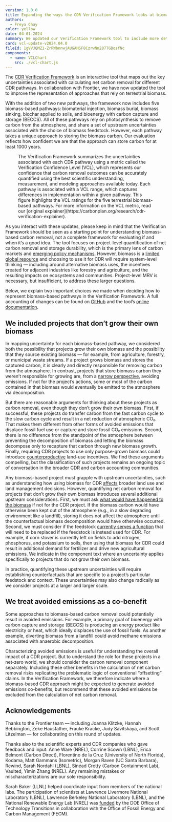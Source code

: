 ```yaml
---
version: 1.0.0
title: Expanding the ways the CDR Verification Framework looks at biomass
authors:
  - Freya Chay
color: yellow
date: 04-01-2024
summary: We updated our Verification Framework tool to include more detail and a broader representation of biomass-based CDR pathways. We added two new pathways and updated three others.
card: vcl-update-v2024.04.0
fileId: 1gVVJQMZ1-ZrRWbnnwjAUGAHSF8CzrwNn287TGBosfNc
components:
  - name: VCLChart
    src: ./vcl-chart.js
---
```


The [CDR Verification Framework](https://carbonplan.org/research/cdr-verification) is an interactive tool that maps out the key uncertainties associated with calculating net carbon removal for different CDR pathways. In collaboration with Frontier, we have now updated the tool to improve the representation of approaches that rely on terrestrial biomass.

With the addition of two new pathways, the framework now includes five biomass-based pathways: biomaterial injection, biomass burial, biomass sinking, biochar applied to soils, and bioenergy with carbon capture and storage (BECCS). All of these pathways rely on photosynthesis to remove carbon from the atmosphere, and share a set of upstream uncertainties associated with the choice of biomass feedstock. However, each pathway takes a unique approach to storing the biomass carbon. Our evaluation reflects how confident we are that the approach can store carbon for at least 1000 years.

<Figure>
  <VCLChart />
  <FigureCaption number={1}>
    The Verification Framework summarizes the uncertainties associated with each
    CDR pathway using a metric called the Verification Confidence Level (VCL),
    which represents our confidence that carbon removal outcomes can be
    accurately quantified using the best scientific understanding, measurement,
    and modeling approaches available today. Each pathway is associated with a
    VCL range, which captures differences in implementation within a given
    pathway. This figure highlights the VCL ratings for the five terrestrial
    biomass-based pathways. For more information on the VCL metric, read our
    [original
    explainer](https://carbonplan.org/research/cdr-verification-explainer).
  </FigureCaption>
</Figure>

As you interact with these updates, please keep in mind that the Verification Framework should be seen as a starting point for understanding biomass-based carbon removal, not a complete framework for evaluating if and when it’s a good idea. The tool focuses on project-level quantification of net carbon removal and storage durability, which is the primary lens of carbon markets and [emerging policy mechanisms](https://www.energy.gov/fecm/carbon-dioxide-removal-purchase-pilot-prize). However, biomass is a [limited global resource](https://doi.org/10.1073/pnas.0704243104) and choosing to use it for CDR will require system-level thinking — including around alternative biomass uses, the incentives created for adjacent industries like forestry and agriculture, and the resulting impacts on ecosystems and communities. Project-level MRV is necessary, but insufficient, to address these larger questions.

Below, we explain two important choices we made when deciding how to represent biomass-based pathways in the Verification Framework. A full accounting of changes can be found on [GitHub](https://github.com/carbonplan/cdr-verification) and the tool’s [online documentation](https://carbonplan.org/research/cdr-verification/docs/pathways/biomaterial-injection).

## We included projects that don’t grow their own biomass

In mapping uncertainty for each biomass-based pathway, we considered both the possibility that projects grow their own biomass and the possibility that they source existing biomass — for example, from agriculture, forestry, or municipal waste streams. If a project grows biomass and stores the captured carbon, it is clearly and directly responsible for removing carbon from the atmosphere. In contrast, projects that store biomass carbon they weren’t responsible for growing are, from a [narrow perspective](https://carbonplan.org/research/carbon-removal-mechanisms), avoiding emissions. If not for the project’s actions, some or most of the carbon contained in that biomass would eventually be emitted to the atmosphere via decomposition.

But there are reasonable arguments for thinking about these projects as carbon removal, even though they don’t grow their own biomass. First, if successful, these projects do transfer carbon from the fast carbon cycle to the slow carbon cycle and result in a net reduction of atmospheric CO₂. That makes them different from other forms of avoided emissions that displace fossil fuel use or capture and store fossil CO₂ emissions. Second, there is no difference from the standpoint of the atmosphere between preventing the decomposition of biomass and letting the biomass decompose only to recapture that carbon through new biomass growth. Finally, requiring CDR projects to use only purpose-grown biomass could introduce [counterproductive](https://files.wri.org/d8/s3fs-public/2023-07/the-global-land-squeeze-report.pdf?VersionId=edANDGIvq_NhCGbDVfte6diBdJswo7e9) land-use incentives. We find these arguments compelling, but the classification of such projects remains an ongoing topic of conversation in the broader CDR and carbon accounting communities.

Any biomass-based project must grapple with upstream uncertainties, such as understanding how using biomass for CDR [affects](https://carbonplan.org/research/cdr-verification/docs/components/market-effects) broader land use and land management decisions. However, quantifying net carbon removal for projects that don’t grow their own biomass introduces several additional upstream considerations. First, we must ask [what would have happened to the biomass](https://carbonplan.org/research/cdr-verification/docs/components/baseline-carbon-stored) if not for the CDR project. If the biomass carbon would have otherwise been kept out of the atmosphere (e.g., in a slow degrading environment like a landfill), storing it does not affect the atmosphere until the counterfactual biomass decomposition would have otherwise occurred. Second, we must consider if the feedstock [currently serves a function](https://carbonplan.org/research/cdr-verification/docs/components/feedstock-use-counterfactual) that will need to be replaced if the feedstock is instead used for CDR. For example, if corn stover is currently left on fields to add nitrogen, phosphorus, and potassium to soils, then using that biomass for CDR could result in additional demand for fertilizer and drive new agricultural emissions. We indicate in the component text where an uncertainty applies specifically to projects that do not grow their own biomass.

In practice, quantifying these upstream uncertainties will require establishing counterfactuals that are specific to a project’s particular feedstock and context. These uncertainties may also change radically as we consider projects at a larger and larger scale.

## We treat avoided emissions as a co-benefit

Some approaches to biomass-based carbon removal could potentially result in avoided emissions. For example, a primary goal of bioenergy with carbon capture and storage (BECCS) is producing an energy product like electricity or heat, which ideally displaces the use of fossil fuels. As another example, diverting biomass from a landfill could avoid methane emissions associated with anaerobic decomposition.

Characterizing avoided emissions is useful for understanding the overall impact of a CDR project. But to understand the role for these projects in a net-zero world, we should consider the carbon removal component separately. Including these other benefits in the calculation of net carbon removal risks replicating the problematic logic of conventional “offsetting” claims. In the Verification Framework, we therefore indicate where a biomass-based CDR approach might be expected to generate avoided emissions co-benefits, but recommend that these avoided emissions be excluded from the calculation of net carbon removal.

## Acknowledgements

Thanks to the Frontier team — including Joanna Klitzke, Hannah Bebbington, Zeke Hausfather, Frauke Kracke, Judy Savitskaya, and Scott Litzelman — for collaborating on this round of updates.

Thanks also to the scientific experts and CDR companies who gave feedback and input: Anne Ware (NREL), Corrine Scown (LBNL), Erica Belmont (Carbon Direct), Florentino de la Cruz (University of North Florida), Kodama, Matt Gammans (Isometric), Morgan Raven (UC Santa Barbara), Rewind, Sarah Nordahl (LBNL), Sinéad Crotty (Carbon Containment Lab), Vaulted, Yimin Zhang (NREL). Any remaining mistakes or mischaracterizations are our sole responsibility.

Sarah Baker (LLNL) helped coordinate input from members of the national labs. The participation of scientists at Lawrence Livermore National Laboratory (LBNL), Lawrence Berkeley National Laboratory (LBNL), and the National Renewable Energy Lab (NREL) was [funded](https://www.energy.gov/technologytransitions/articles/doe-selects-four-national-laboratory-led-teams-accelerate) by the DOE Office of Technology Transitions in collaboration with the Office of Fossil Energy and Carbon Management (FECM).
